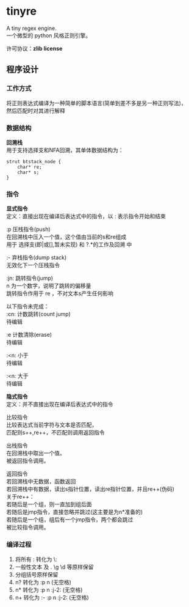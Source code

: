 
# tinyre  

A tiny regex engine.  
一个微型的 python 风格正则引擎。  

许可协议：**zlib license**

## 程序设计

### 工作方式
将正则表达式编译为一种简单的脚本语言(简单到差不多是另一种正则写法)，  
然后匹配时对其进行解释

### 数据结构

**回溯栈**  
用于支持选择支和NFA回溯，其单体数据结构为：

    strut btstack_node {  
        char* re;  
        char* s;  
    }

### 指令

**显式指令**  
定义：直接出现在编译后表达式中的指令，以 : 表示指令开始和结束

:p    压栈指令(push)  
在回溯栈中压入一个值，这个值由当前的s和re组成  
用于 选择支(即|或[],暂未实现) 和 ?.*的工作及回溯 中

:-    弃栈指令(dump stack)  
无效化下一个压栈指令

:jn:  跳转指令(jump)  
n 为一个数字，说明了跳转的偏移量  
跳转指令作用于 re ，不对文本s产生任何影响  

以下指令未完成：  
\:cn\: 计数跳转(count jump)  
待编辑

:e    计数清除(erase)  
待编辑

:<n: 小于  
待编辑

:<n: 大于  
待编辑

**隐式指令**  
定义：并不直接出现在编译后表达式中的指令

比较指令  
比较表达式当前字符与文本是否匹配，  
匹配则s++,re++，不匹配则调用返回指令  

出栈指令  
在回溯栈中取出一个值。  
被返回指令调用。

返回指令  
若回溯栈中无数据，函数返回  
若回溯栈中有数据，读出s指针位置，读出re指针位置，并且re++(伪码)  
关于re++：  
若随后是一个组，则一直加到组后面  
若随后是jmp指令，直接忽略并跳过(这主要是为n*准备的)  
若随后是一个组，组后有一个jmp指令，两个都会跳过  
被比较指令调用。

### 编译过程  

1. 将所有 : 转化为 \\:
2. 一般性文本 及 . \g \d 等原样保留
3. 分组括号原样保留
4. n? 转化为 :p n (无空格)
5. n* 转化为 :p n :j-2: (无空格)
6. n+ 转化为 :- :p n :j-2: (无空格)

